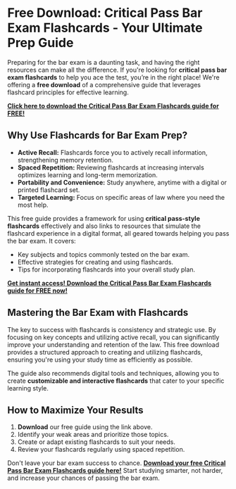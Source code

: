# Free Download: Critical Pass Bar Exam Flashcards - Your Ultimate Prep Guide

Preparing for the bar exam is a daunting task, and having the right resources can make all the difference. If you're looking for **critical pass bar exam flashcards** to help you ace the test, you’re in the right place! We're offering a **free download** of a comprehensive guide that leverages flashcard principles for effective learning.

[**Click here to download the Critical Pass Bar Exam Flashcards guide for FREE!**](https://udemywork.com/critical-pass-bar-exam-flashcards)

## Why Use Flashcards for Bar Exam Prep?

*   **Active Recall:** Flashcards force you to actively recall information, strengthening memory retention.
*   **Spaced Repetition:** Reviewing flashcards at increasing intervals optimizes learning and long-term memorization.
*   **Portability and Convenience:** Study anywhere, anytime with a digital or printed flashcard set.
*   **Targeted Learning:** Focus on specific areas of law where you need the most help.

This free guide provides a framework for using **critical pass-style flashcards** effectively and also links to resources that simulate the flashcard experience in a digital format, all geared towards helping you pass the bar exam. It covers:

*   Key subjects and topics commonly tested on the bar exam.
*   Effective strategies for creating and using flashcards.
*   Tips for incorporating flashcards into your overall study plan.

[**Get instant access! Download the Critical Pass Bar Exam Flashcards guide for FREE now!**](https://udemywork.com/critical-pass-bar-exam-flashcards)

## Mastering the Bar Exam with Flashcards

The key to success with flashcards is consistency and strategic use. By focusing on key concepts and utilizing active recall, you can significantly improve your understanding and retention of the law. This free download provides a structured approach to creating and utilizing flashcards, ensuring you're using your study time as efficiently as possible.

The guide also recommends digital tools and techniques, allowing you to create **customizable and interactive flashcards** that cater to your specific learning style.

## How to Maximize Your Results

1.  **Download** our free guide using the link above.
2.  Identify your weak areas and prioritize those topics.
3.  Create or adapt existing flashcards to suit your needs.
4.  Review your flashcards regularly using spaced repetition.

Don't leave your bar exam success to chance. **[Download your free Critical Pass Bar Exam Flashcards guide here!](https://udemywork.com/critical-pass-bar-exam-flashcards)** Start studying smarter, not harder, and increase your chances of passing the bar exam.
